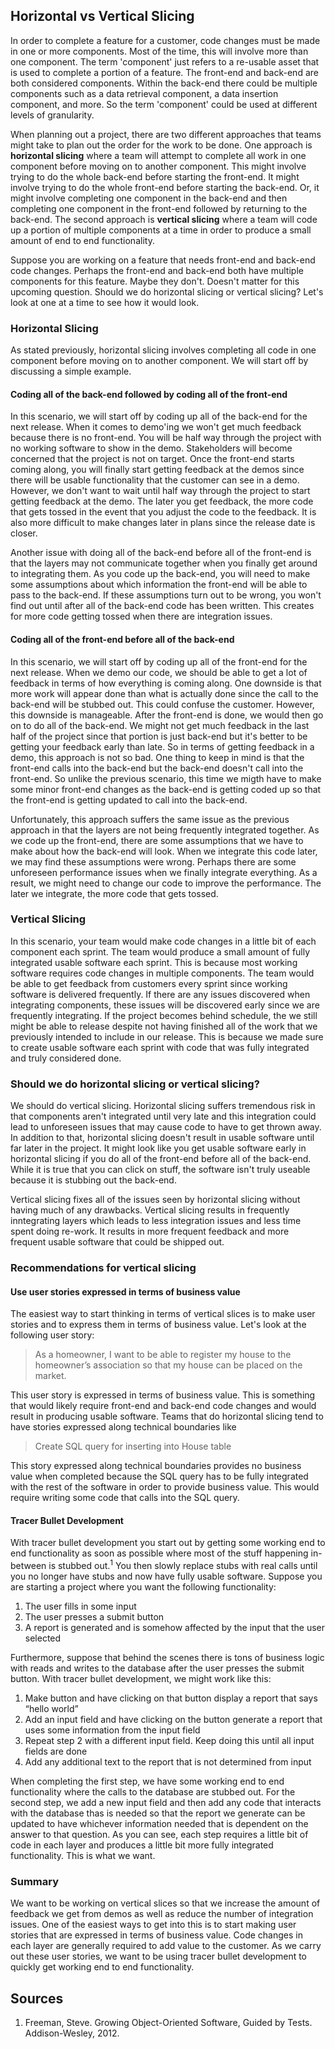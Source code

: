 ## Horizontal vs Vertical Slicing

In order to complete a feature for a customer, code changes must be made in one or more components. Most of the time, this will involve more than one component. The term 'component' just refers to a re-usable asset that is used to complete a portion of a feature. The front-end and back-end are both considered components. Within the back-end there could be multiple components such as a data retrieval component, a data insertion component, and more. So the term 'component' could be used at different levels of granularity.

When planning out a project, there are two different approaches that teams might take to plan out the order for the work to be done. One approach is **horizontal slicing** where a team will attempt to complete all work in one component before moving on to another component. This might involve trying to do the whole back-end before starting the front-end. It might involve trying to do the whole front-end before starting the back-end. Or, it might involve completing one component in the back-end and then completing one component in the front-end followed by returning to the back-end. The second approach is **vertical slicing** where a team will code up a portion of multiple components at a time in order to produce a small amount of end to end functionality.

Suppose you are working on a feature that needs front-end and back-end code changes. Perhaps the front-end and back-end both have multiple components for this feature. Maybe they don't. Doesn't matter for this upcoming question. Should we do horizontal slicing or vertical slicing? Let's look at one at a time to see how it would look.

### Horizontal Slicing
As stated previously, horizontal slicing involves completing all code in one component before moving on to another component. We will start off by discussing a simple example.

#### Coding all of the back-end followed by coding all of the front-end
In this scenario, we will start off by coding up all of the back-end for the next release. When it comes to demo'ing we won't get much feedback because there is no front-end. You will be half way through the project with no working software to show in the demo. Stakeholders will become concerned that the project is not on target. Once the front-end starts coming along, you will finally start getting feedback at the demos since there will be usable functionality that the customer can see in a demo. However, we don't want to wait until half way through the project to start getting feedback at the demo. The later you get feedback, the more code that gets tossed in the event that you adjust the code to the feedback. It is also more difficult to make changes later in plans since the release date is closer.

Another issue with doing all of the back-end before all of the front-end is that the layers may not communicate together when you finally get around to integrating them. As you code up the back-end, you will need to make some assumptions about which information the front-end will be able to pass to the back-end. If these assumptions turn out to be wrong, you won't find out until after all of the back-end code has been written. This creates for more code getting tossed when there are integration issues.

#### Coding all of the front-end before all of the back-end
In this scenario, we will start off by coding up all of the front-end for the next release. When we demo our code, we should be able to get a lot of feedback in terms of how everything is coming along. One downside is that more work will appear done than what is actually done since the call to the back-end will be stubbed out. This could confuse the customer. However, this downside is manageable. After the front-end is done, we would then go on to do all of the back-end. We might not get much feedback in the last half of the project since that portion is just back-end but it's better to be getting your feedback early than late. So in terms of getting feedback in a demo, this approach is not so bad. One thing to keep in mind is that the front-end calls into the back-end but the back-end doesn't call into the front-end. So unlike the previous scenario, this time we migth have to make some minor front-end changes as the back-end is getting coded up so that the front-end is getting updated to call into the back-end.

Unfortunately, this approach suffers the same issue as the previous approach in that the layers are not being frequently integrated together. As we code up the front-end, there are some assumptions that we have to make about how the back-end will look. When we integrate this code later, we may find these assumptions were wrong. Perhaps there are some unforeseen performance issues when we finally integrate everything. As a result, we might need to change our code to improve the performance. The later we integrate, the more code that gets tossed.

### Vertical Slicing
In this scenario, your team would make code changes in a little bit of each component each sprint. The team would produce a small amount of fully integrated usable software each sprint. This is because most working software requires code changes in multiple components. The team would be able to get feedback from customers every sprint since working software is delivered frequently. If there are any issues discovered when integrating components, these issues will be discovered early since we are frequently integrating. If the project becomes behind schedule, the we still might be able to release despite not having finished all of the work that we previously intended to include in our release. This is because we made sure to create usable software each sprint with code that was fully integrated and truly considered done.

### Should we do horizontal slicing or vertical slicing?
We should do vertical slicing. Horizontal slicing suffers tremendous risk in that components aren't integrated until very late and this integration could lead to unforeseen issues that may cause code to have to get thrown away. In addition to that, horizontal slicing doesn't result in usable software until far later in the project. It might look like you get usable software early in horizontal slicing if you do all of the front-end before all of the back-end. While it is true that you can click on stuff, the software isn't truly useable because it is stubbing out the back-end.

Vertical slicing fixes all of the issues seen by horizontal slicing without having much of any drawbacks. Vertical slicing results in frequently inntegrating layers which leads to less integration issues and less time spent doing re-work. It results in more frequent feedback and more frequent usable software that could be shipped out.

### Recommendations for vertical slicing
#### Use user stories expressed in terms of business value
The easiest way to start thinking in terms of vertical slices is to make user stories and to express them in terms of business value. Let's look at the following user story:
>As a homeowner, I want to be able to register my house to the homeowner’s association so that my house can be placed on the market.

This user story is expressed in terms of business value. This is something that would likely require front-end and back-end code changes and would result in producing usable software. Teams that do horizontal slicing tend to have stories expressed along technical boundaries like
>Create SQL query for inserting into House table

This story expressed along technical boundaries provides no business value when completed because the SQL query has to be fully integrated with the rest of the software in order to provide business value. This would require writing some code that calls into the SQL query.

#### Tracer Bullet Development
With tracer bullet development you start out by getting some working end to end functionality as soon as possible where most of the stuff happening in-between is stubbed out.<sup>1</sup> You then slowly replace stubs with real calls until you no longer have stubs and now have fully usable software. Suppose you are starting a project where you want the following functionality:
1. The user fills in some input  
1. The user presses a submit button
1. A report is generated and is somehow affected by the input that the user selected 

Furthermore, suppose that behind the scenes there is tons of business logic with reads and writes to the database after the user presses the submit button. With tracer bullet development, we might work like this:
1. Make button and have clicking on that button display a report that says “hello world”  
1. Add an input field and have clicking on the button generate a report that uses some information from the input field
1. Repeat step 2 with a different input field. Keep doing this until all input fields are done
1. Add any additional text to the report that is not determined from input

When completing the first step, we have some working end to end functionality where the calls to the database are stubbed out. For the second step, we add a new input field and then add any code that interacts with the database thas is needed so that the report we generate can be updated to have whichever information needed that is dependent on the answer to that question. As you can see, each step requires a little bit of code in each layer and produces a little bit more fully integrated functionality. This is what we want.

### Summary
We want to be working on vertical slices so that we increase the amount of feedback we get from demos as well as reduce the number of integration issues. One of the easiest ways to get into this is to start making user stories that are expressed in terms of business value. Code changes in each layer are generally required to add value to the customer. As we carry out these user stories, we want to be using tracer bullet development to quickly get working end to end functionality.

## Sources
1. Freeman, Steve. Growing Object-Oriented Software, Guided by Tests. Addison-Wesley, 2012.
